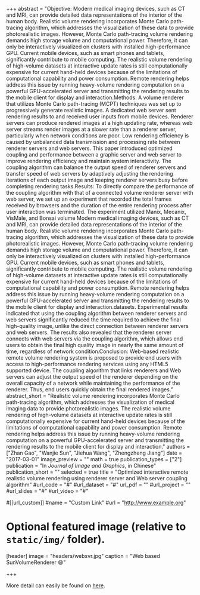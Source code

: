 +++
abstract = "Objective: Modern medical imaging devices, such as CT and MRI, can provide detailed data representations of the interior of the human body. Realistic volume rendering incorporates Monte Carlo path-tracing algorithm, which addresses the visualization of these data to provide photorealistic images. However, Monte Carlo path-tracing volume rendering demands high storage volume and computational power. Therefore, it can only be interactively visualized on clusters with installed high-performance GPU. Current mobile devices, such as smart phones and tablets, significantly contribute to mobile computing. The realistic volume rendering of high-volume datasets at interactive update rates is still computationally expensive for current hand-held devices because of the limitations of computational capability and power consumption. Remote rendering helps address this issue by running heavy-volume rendering computation on a powerful GPU-accelerated server and transmitting the rendering results to the mobile client for display and interaction.Methods: A volume renderer that utilizes Monte Carlo path-tracing (MCPT) techniques was set up to progressively generate realistic images. A dedicated web server sent rendering results to and received user inputs from mobile devices. Renderer servers can produce rendered images at a high updating rate, whereas web server streams render images at a slower rate than a renderer server, particularly when network conditions are poor. Low rendering efficiency is caused by unbalanced data transmission and processing rate between renderer servers and web servers. This paper introduced optimized coupling and performance between a graphic server and web server to improve rendering efficiency and maintain system interactivity. The coupling algorithm can balance the output speed of renderer servers and transfer speed of web servers by adaptively adjusting the rendering iterations of each output image and keeping renderer servers busy before completing rendering tasks.Results: To directly compare the performance of the coupling algorithm with that of a connected volume renderer server with web server, we set up an experiment that recorded the total frames received by browsers and the duration of the entire rendering process after user interaction was terminated. The experiment utilized Manix, Mecanix, VisMale, and Bonsai volume Modern medical imaging devices, such as CT and MRI, can provide detailed data representations of the interior of the human body. Realistic volume rendering incorporates Monte Carlo path-tracing algorithm, which addresses the visualization of these data to provide photorealistic images. However, Monte Carlo path-tracing volume rendering demands high storage volume and computational power. Therefore, it can only be interactively visualized on clusters with installed high-performance GPU. Current mobile devices, such as smart phones and tablets, significantly contribute to mobile computing. The realistic volume rendering of high-volume datasets at interactive update rates is still computationally expensive for current hand-held devices because of the limitations of computational capability and power consumption. Remote rendering helps address this issue by running heavy-volume rendering computation on a powerful GPU-accelerated server and transmitting the rendering results to the mobile client for display and interaction.datasets. Experimental results indicated that using the coupling algorithm between renderer servers and web servers significantly reduced the time required to achieve the final high-quality image, unlike the direct connection between renderer servers and web servers. The results also revealed that the renderer server connects with web servers via the coupling algorithm, which allows end users to obtain the final high quality image in nearly the same amount of time, regardless of network condition.Conclusion: Web-based realistic remote volume rendering system is proposed to provide end users with access to high-performance rendering services using any HTML5 supported device. The coupling algorithm that links renderers and Web servers can adjust the output speed of the renderer depending on the overall capacity of a network while maintaining the performance of the renderer. Thus, end users quickly obtain the final rendered images."
abstract_short = "Realistic volume rendering incorporates Monte Carlo path-tracing algorithm, which addresses the visualization of medical imaging data to provide photorealistic images. The realistic volume rendering of high-volume datasets at interactive update rates is still computationally expensive for current hand-held devices because of the limitations of computational capability and power consumption. Remote rendering helps address this issue by running heavy-volume rendering computation on a powerful GPU-accelerated server and transmitting the rendering results to the mobile client for display and interaction."
authors = ["Zhan Gao", "Wanjie Sun", "Jiehua Wang", "Zhengzheng Jiang"]
date = "2017-03-01"
image_preview = ""
math = true
publication_types = ["2"]
publication = "In *Journal of Image and Graphics*, in Chinese"
publication_short = ""
selected = true
title = "Optimized interactive remote realistic volume rendering using renderer server and Web server coupling algorithm"
#url_code = "#"
#url_dataset = "#"
url_pdf = ""
#url_project = ""
#url_slides = "#"
#url_video = "#"

#[[url_custom]]
#name = "Custom Link"
#url = "http://www.example.org"

# Optional featured image (relative to `static/img/` folder).
[header]
image = "headers/websvr.jpg"
caption = "Web based SunVolumeRenderer :smile:"

+++

More detail can easily be found on <a href="http://www.cjig.cn/jig/ch/reader/view_abstract.aspx?file_no=20170313&flag=1">here</a>.
